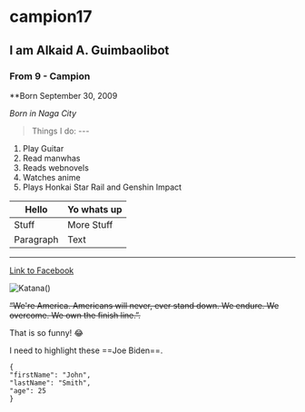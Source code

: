 # campion17
## I am Alkaid A. Guimbaolibot
### From 9 - Campion
**Born September 30, 2009

*Born in Naga City*
> Things I do: ---
1. Play Guitar
2. Read manwhas
3. Reads webnovels
4. Watches anime
5. Plays Honkai Star Rail and Genshin Impact

| Hello | Yo whats up |
| ----------- | ----------- |
| Stuff | More Stuff |
| Paragraph | Text |

---

[Link to Facebook](https://www.facebook.com/)

![Katana](https://www.theswordshop.co.uk/media/catalog/product/cache/4/image/364x364/daf3e11d43b2966787d609522f0b37a9/s/u/suv-6.png)([](https://www.reddit.com/media?url=https%3A%2F%2Fi.redd.it%2Fjdzs6yvop35c1.png&rdt=65318))

~~“We're America. Americans will never, ever stand down. We endure. We overcome. We own the finish line.”.~~

That is so funny! :joy:

I need to highlight these ==Joe Biden==.


```
{
"firstName": "John",
"lastName": "Smith",
"age": 25
}
```
